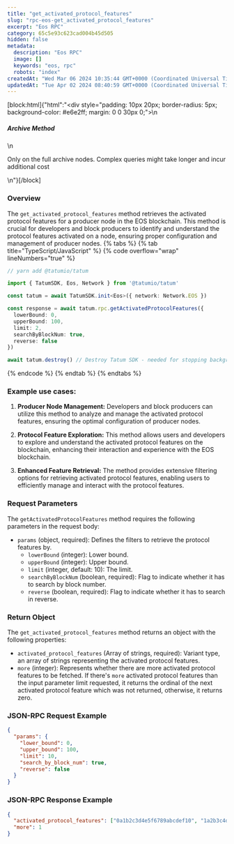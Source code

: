 ```yaml
---
title: "get_activated_protocol_features"
slug: "rpc-eos-get_activated_protocol_features"
excerpt: "Eos RPC"
category: 65c5e93c623cad004b45d505
hidden: false
metadata: 
  description: "Eos RPC"
  image: []
  keywords: "eos, rpc"
  robots: "index"
createdAt: "Wed Mar 06 2024 10:35:44 GMT+0000 (Coordinated Universal Time)"
updatedAt: "Tue Apr 02 2024 08:40:59 GMT+0000 (Coordinated Universal Time)"
---
```

[block:html]{"html":"<div style=\"padding: 10px 20px; border-radius: 5px; background-color: #e6e2ff; margin: 0 0 30px 0;\">\n  <h5>Archive Method</h5>\n  <p>Only on the full archive nodes. Complex queries might take longer and incur additional cost</p>\n</div>"}[/block]

### Overview

The `get_activated_protocol_features` method retrieves the activated protocol features for a producer node in the EOS blockchain. This method is crucial for developers and block producers to identify and understand the protocol features activated on a node, ensuring proper configuration and management of producer nodes.
{% tabs %}
{% tab title="TypeScript/JavaScript" %}
{% code overflow="wrap" lineNumbers="true" %}

```typescript
// yarn add @tatumio/tatum

import { TatumSDK, Eos, Network } from '@tatumio/tatum'

const tatum = await TatumSDK.init<Eos>({ network: Network.EOS })

const response = await tatum.rpc.getActivatedProtocolFeatures({
  lowerBound: 0,
  upperBound: 100,
  limit: 2,
  searchByBlockNum: true,
  reverse: false
})

await tatum.destroy() // Destroy Tatum SDK - needed for stopping background jobs
```
{% endcode %}
{% endtab %}
{% endtabs %}
### Example use cases:

1. **Producer Node Management:**
   Developers and block producers can utilize this method to analyze and manage the activated protocol features, ensuring the optimal configuration of producer nodes.

2. **Protocol Feature Exploration:**
   This method allows users and developers to explore and understand the activated protocol features on the blockchain, enhancing their interaction and experience with the EOS blockchain.

3. **Enhanced Feature Retrieval:**
   The method provides extensive filtering options for retrieving activated protocol features, enabling users to efficiently manage and interact with the protocol features.

### Request Parameters

The `getActivatedProtocolFeatures` method requires the following parameters in the request body:

* `params` (object, required): Defines the filters to retrieve the protocol features by.
  * `lowerBound` (integer): Lower bound.
  * `upperBound` (integer): Upper bound.
  * `limit` (integer, default: 10): The limit.
  * `searchByBlockNum` (boolean, required): Flag to indicate whether it has to search by block number.
  * `reverse` (boolean, required): Flag to indicate whether it has to search in reverse.

### Return Object 

The `get_activated_protocol_features` method returns an object with the following properties:

* `activated_protocol_features` (Array of strings, required): Variant type, an array of strings representing the activated protocol features.
* `more` (integer): Represents whether there are more activated protocol features to be fetched. If there's `more` activated protocol features than the input parameter limit requested, it returns the ordinal of the next activated protocol feature which was not returned, otherwise, it returns zero.

### JSON-RPC Request Example

```json
{
  "params": {
    "lower_bound": 0,
    "upper_bound": 100,
    "limit": 10,
    "search_by_block_num": true,
    "reverse": false
  }
}
```

### JSON-RPC Response Example

```json
{
  "activated_protocol_features": ["0a1b2c3d4e5f6789abcdef10", "1a2b3c4d5e6f7890abcdef01"],
  "more": 1
}
```